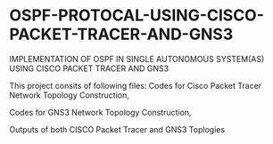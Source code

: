 # OSPF-PROTOCAL-USING-CISCO-PACKET-TRACER-AND-GNS3
IMPLEMENTATION OF OSPF IN SINGLE AUTONOMOUS SYSTEM(AS) USING CISCO PACKET TRACER AND GNS3

This project consits of following files:
Codes for Cisco Packet Tracer Network Topology Construction,


Codes for GNS3  Network Topology Construction,




Outputs of both CISCO Packet Tracer and GNS3 Toplogies
